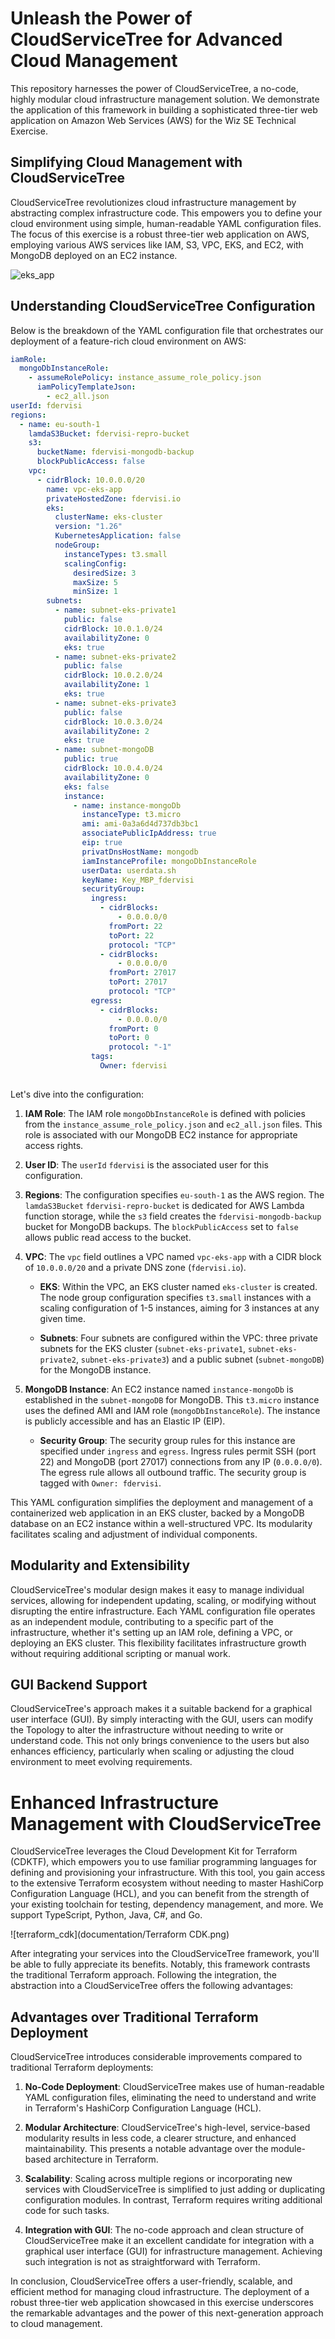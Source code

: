 # Unleash the Power of CloudServiceTree for Advanced Cloud Management

This repository harnesses the power of CloudServiceTree, a no-code, highly modular cloud infrastructure management solution. We demonstrate the application of this framework in building a sophisticated three-tier web application on Amazon Web Services (AWS) for the Wiz SE Technical Exercise. 

## Simplifying Cloud Management with CloudServiceTree

CloudServiceTree revolutionizes cloud infrastructure management by abstracting complex infrastructure code. This empowers you to define your cloud environment using simple, human-readable YAML configuration files. The focus of this exercise is a robust three-tier web application on AWS, employing various AWS services like IAM, S3, VPC, EKS, and EC2, with MongoDB deployed on an EC2 instance.

![eks_app](documentation/Eks-app.png)

## Understanding CloudServiceTree Configuration

Below is the breakdown of the YAML configuration file that orchestrates our deployment of a feature-rich cloud environment on AWS:

```yaml
iamRole:
  mongoDbInstanceRole:
    - assumeRolePolicy: instance_assume_role_policy.json
      iamPolicyTemplateJson:
        - ec2_all.json        
userId: fdervisi
regions: 
  - name: eu-south-1
    lamdaS3Bucket: fdervisi-repro-bucket
    s3:
      bucketName: fdervisi-mongodb-backup
      blockPublicAccess: false
    vpc:
      - cidrBlock: 10.0.0.0/20
        name: vpc-eks-app
        privateHostedZone: fdervisi.io
        eks:
          clusterName: eks-cluster
          version: "1.26"
          KubernetesApplication: false
          nodeGroup:
            instanceTypes: t3.small
            scalingConfig:
              desiredSize: 3
              maxSize: 5
              minSize: 1
        subnets:
          - name: subnet-eks-private1
            public: false
            cidrBlock: 10.0.1.0/24  
            availabilityZone: 0
            eks: true
          - name: subnet-eks-private2
            public: false
            cidrBlock: 10.0.2.0/24
            availabilityZone: 1
            eks: true
          - name: subnet-eks-private3
            public: false
            cidrBlock: 10.0.3.0/24
            availabilityZone: 2
            eks: true
          - name: subnet-mongoDB
            public: true
            cidrBlock: 10.0.4.0/24
            availabilityZone: 0
            eks: false
            instance:
              - name: instance-mongoDb
                instanceType: t3.micro
                ami: ami-0a3a6d4d737db3bc1
                associatePublicIpAddress: true
                eip: true
                privatDnsHostName: mongodb
                iamInstanceProfile: mongoDbInstanceRole
                userData: userdata.sh
                keyName: Key_MBP_fdervisi
                securityGroup:
                  ingress:
                    - cidrBlocks:
                        - 0.0.0.0/0
                      fromPort: 22
                      toPort: 22
                      protocol: "TCP"
                    - cidrBlocks:
                        - 0.0.0.0/0
                      fromPort: 27017
                      toPort: 27017
                      protocol: "TCP"
                  egress:
                    - cidrBlocks:
                        - 0.0.0.0/0
                      fromPort: 0
                      toPort: 0
                      protocol: "-1"
                  tags:
                    Owner: fdervisi
            
```

Let's dive into the configuration:

1. **IAM Role**: The IAM role `mongoDbInstanceRole` is defined with policies from the `instance_assume_role_policy.json` and `ec2_all.json` files. This role is associated with our MongoDB EC2 instance for appropriate access rights.

2. **User ID**: The `userId` `fdervisi` is the associated user for this configuration.

3. **Regions**: The configuration specifies `eu-south-1` as the AWS region. The `lamdaS3Bucket` `fdervisi-repro-bucket` is dedicated for AWS Lambda function storage, while the `s3` field creates the `fdervisi-mongodb-backup` bucket for MongoDB backups. The `blockPublicAccess` set to `false` allows public read access to the bucket.

4. **VPC**: The `vpc` field outlines a VPC named `vpc-eks-app` with a CIDR block of `10.0.0.0/20` and a private DNS zone (`fdervisi.io`).

   - **EKS**: Within the VPC, an EKS cluster named `eks-cluster` is created. The node group configuration specifies `t3.small` instances with a scaling configuration of 1-5 instances, aiming for 3 instances at any given time.

   - **Subnets**: Four subnets are configured within the VPC: three private subnets for the EKS cluster (`subnet-eks-private1`, `subnet-eks-private2`, `subnet-eks-private3`) and a public subnet (`subnet-mongoDB`) for the MongoDB instance.

5. **MongoDB Instance**: An EC2 instance named `instance-mongoDb` is established in the `subnet-mongoDB` for MongoDB. This `t3.micro` instance uses the defined AMI and IAM role (`mongoDbInstanceRole`). The instance is publicly accessible and has an Elastic IP (EIP).

   - **Security Group**: The security group rules for this instance are specified under `ingress` and `egress`. Ingress rules permit SSH (port 22) and MongoDB (port 27017) connections from any IP (`0.0.0.0/0`). The egress rule allows all outbound traffic. The security group is tagged with `Owner: fdervisi`.

This YAML configuration simplifies the deployment and management of a containerized web application in an EKS cluster, backed by a MongoDB database on an EC2 instance within a well-structured VPC. Its modularity facilitates scaling and adjustment of individual components.

## Modularity and Extensibility

CloudServiceTree's modular design makes it easy to manage individual services, allowing for independent updating, scaling, or modifying without disrupting the entire infrastructure. Each YAML configuration file operates as an independent module, contributing to a specific part of the infrastructure, whether it's setting up an IAM role, defining a VPC, or deploying an EKS cluster. This flexibility facilitates infrastructure growth without requiring additional scripting or manual work.

## GUI Backend Support

CloudServiceTree's approach makes it a suitable backend for a graphical user interface (GUI). By simply interacting with the GUI, users can modify the Topology to alter the infrastructure without needing to write or understand code. This not only brings convenience to the users but also enhances efficiency, particularly when scaling or adjusting the cloud environment to meet evolving requirements.

# Enhanced Infrastructure Management with CloudServiceTree

CloudServiceTree leverages the Cloud Development Kit for Terraform (CDKTF), which empowers you to use familiar programming languages for defining and provisioning your infrastructure. With this tool, you gain access to the extensive Terraform ecosystem without needing to master HashiCorp Configuration Language (HCL), and you can benefit from the strength of your existing toolchain for testing, dependency management, and more. We support TypeScript, Python, Java, C#, and Go.

![terraform_cdk](documentation/Terraform CDK.png)

After integrating your services into the CloudServiceTree framework, you'll be able to fully appreciate its benefits. Notably, this framework contrasts the traditional Terraform approach. Following the integration, the abstraction into a CloudServiceTree offers the following advantages:

## Advantages over Traditional Terraform Deployment

CloudServiceTree introduces considerable improvements compared to traditional Terraform deployments:

1. **No-Code Deployment**: CloudServiceTree makes use of human-readable YAML configuration files, eliminating the need to understand and write in Terraform's HashiCorp Configuration Language (HCL).

2. **Modular Architecture**: CloudServiceTree's high-level, service-based modularity results in less code, a clearer structure, and enhanced maintainability. This presents a notable advantage over the module-based architecture in Terraform.

3. **Scalability**: Scaling across multiple regions or incorporating new services with CloudServiceTree is simplified to just adding or duplicating configuration modules. In contrast, Terraform requires writing additional code for such tasks.

4. **Integration with GUI**: The no-code approach and clean structure of CloudServiceTree make it an excellent candidate for integration with a graphical user interface (GUI) for infrastructure management. Achieving such integration is not as straightforward with Terraform.

In conclusion, CloudServiceTree offers a user-friendly, scalable, and efficient method for managing cloud infrastructure. The deployment of a robust three-tier web application showcased in this exercise underscores the remarkable advantages and the power of this next-generation approach to cloud management.
